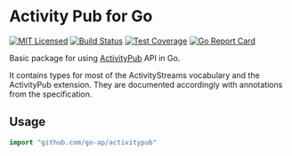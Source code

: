 # Activity Pub for Go

[![MIT Licensed](https://img.shields.io/github/license/go-ap/activitypub.svg)](https://raw.githubusercontent.com/go-ap/activitypub/master/LICENSE)
[![Build Status](https://builds.sr.ht/~mariusor/activitypub.svg)](https://builds.sr.ht/~mariusor/activitypub)
[![Test Coverage](https://img.shields.io/codecov/c/github/go-ap/activitypub.svg)](https://codecov.io/gh/go-ap/activitypub)
[![Go Report Card](https://goreportcard.com/badge/github.com/go-ap/activitypub)](https://goreportcard.com/report/github.com/go-ap/activitypub)

Basic package for using [ActivityPub](https://www.w3.org/TR/activitypub/#Overview) API in Go.

It contains types for most of the ActivityStreams vocabulary and the ActivityPub extension.
They are documented accordingly with annotations from the specification.

## Usage

```go
import "github.com/go-ap/activitypub"
```
